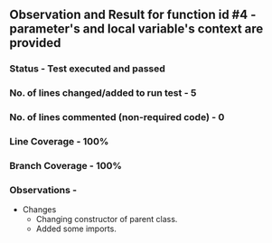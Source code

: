 ## Observation and Result for function id #4 - parameter's and local variable's context are provided

### Status - Test executed and passed

### No. of lines changed/added to run test - 5

### No. of lines commented (non-required code) - 0

### Line Coverage - 100%

### Branch Coverage - 100%

### Observations -
- Changes
  - Changing constructor of parent class.
  - Added some imports.